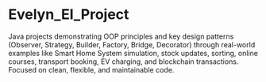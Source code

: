 # Evelyn_EI_Project
Java projects demonstrating OOP principles and key design patterns (Observer, Strategy, Builder, Factory, Bridge, Decorator) through real-world examples like Smart Home System simulation, stock updates, sorting, online courses, transport booking, EV charging, and blockchain transactions. Focused on clean, flexible, and maintainable code.
